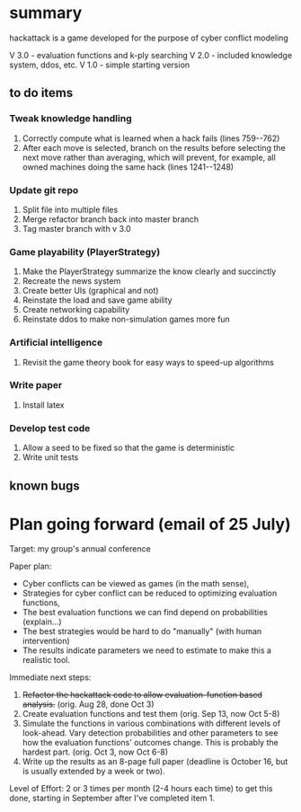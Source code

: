 # summary
hackattack is a game developed for the purpose of cyber conflict modeling

V 3.0 - evaluation functions and k-ply searching
V 2.0 - included knowledge system, ddos, etc.
V 1.0 - simple starting version


## to do items

### Tweak knowledge handling
1. Correctly compute what is learned when a hack fails (lines
759--762)
2. After each move is selected, branch on the results before selecting
the next move rather than averaging, which will prevent, for example,
all owned machines doing the same hack (lines 1241--1248)

### Update git repo
1. Split file into multiple files
2. Merge refactor branch back into master branch
3. Tag master branch with v 3.0

### Game playability (PlayerStrategy)
1. Make the PlayerStrategy summarize the know clearly and succinctly
2. Recreate the news system
3. Create better UIs (graphical and not)
4. Reinstate the load and save game ability
5. Create networking capability
6. Reinstate ddos to make non-simulation games more fun

### Artificial intelligence
1. Revisit the game theory book for easy ways to speed-up algorithms

### Write paper
1. Install latex

### Develop test code
1. Allow a seed to be fixed so that the game is deterministic
2. Write unit tests

## known bugs

# Plan going forward (email of 25 July)
Target: my group's annual conference

Paper plan:
* Cyber conflicts can be viewed as games (in the math sense),
* Strategies for cyber conflict can be reduced to optimizing evaluation functions,
* The best evaluation functions we can find depend on probabilities (explain...)
* The best strategies would be hard to do "manually" (with human intervention)
* The results indicate parameters we need to estimate to make this a realistic tool.

Immediate next steps:
1. ~~Refactor the hackattack code to allow evaluation-function based
   analysis.~~ (orig. Aug 28, done Oct 3)
2. Create evaluation functions and test them (orig. Sep 13, now Oct 5-8)
3. Simulate the functions in various combinations with different
   levels of look-ahead. Vary detection probabilities and other
   parameters to see how the evaluation functions' outcomes change.
   This is probably the hardest part.  (orig. Oct 3, now Oct 6-8)
4. Write up the results as an 8-page full paper (deadline is October
   16, but is usually extended by a week or two).

Level of Effort: 2 or 3 times per month (2-4 hours each time) to get
this done, starting in September after I've completed item 1.


